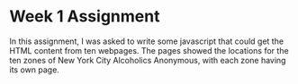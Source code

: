 # Week 1 Assignment

In this assignment, I was asked to write some javascript that could get the HTML content from ten webpages. The pages showed the locations for the ten zones of New York City Alcoholics Anonymous, with each zone having its own page.

<!-- Need to add more steps to explain the rest of my approach -->

